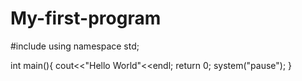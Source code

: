 # My-first-program

#include <iostream>
using namespace std;

int main(){
cout<<"Hello World"<<endl;
return 0;
system("pause");
}
